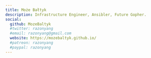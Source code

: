 ```yaml
---
title: Może Bałtyk
description: Infrastructure Engineer, Ansibler, Future Gopher.
social:
  github: MozeBaltyk
  #twitter: razonyang
  #email: razonyang@gmail.com
  website: https://mozebaltyk.github.io/
  #patreon: razonyang
  #paypal: razonyang
---
```

